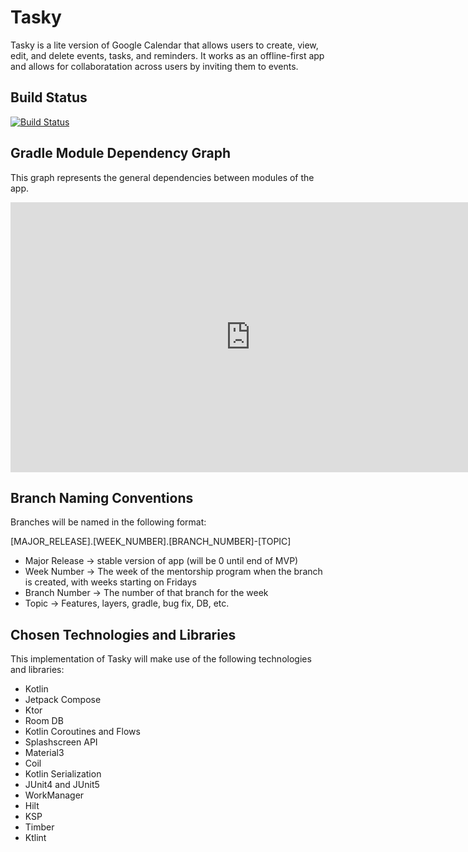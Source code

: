 # Tasky

Tasky is a lite version of Google Calendar that allows users to create, view, edit, and delete events, tasks, and reminders. It works as an offline-first app and allows for collaboratation across users by inviting them to events.

## Build Status

[![Build Status](https://app.bitrise.io/app/9d0e7ce1-df31-499b-9a23-7bcfb7c7d688/status.svg?token=qDqFmwjMOhEluPAexsnASw&branch=master)](https://app.bitrise.io/app/9d0e7ce1-df31-499b-9a23-7bcfb7c7d688)

## Gradle Module Dependency Graph

This graph represents the general dependencies between modules of the app.
<iframe width="768" height="432" src="https://miro.com/app/live-embed/uXjVKAumJ6s=/?moveToViewport=-466,-502,1686,1195&embedId=257921481840" frameborder="0" scrolling="no" allow="fullscreen; clipboard-read; clipboard-write" allowfullscreen></iframe>

## Branch Naming Conventions

Branches will be named in the following format:

[MAJOR_RELEASE].[WEEK_NUMBER].[BRANCH_NUMBER]-[TOPIC]
* Major Release -> stable version of app (will be 0 until end of MVP)
* Week Number -> The week of the mentorship program when the branch is created, with weeks starting on Fridays
* Branch Number -> The number of that branch for the week
* Topic -> Features, layers, gradle, bug fix, DB, etc.

## Chosen Technologies and Libraries

This implementation of Tasky will make use of the following technologies and libraries:
* Kotlin
* Jetpack Compose
* Ktor
* Room DB
* Kotlin Coroutines and Flows
* Splashscreen API
* Material3
* Coil
* Kotlin Serialization
* JUnit4 and JUnit5
* WorkManager
* Hilt
* KSP
* Timber
* Ktlint